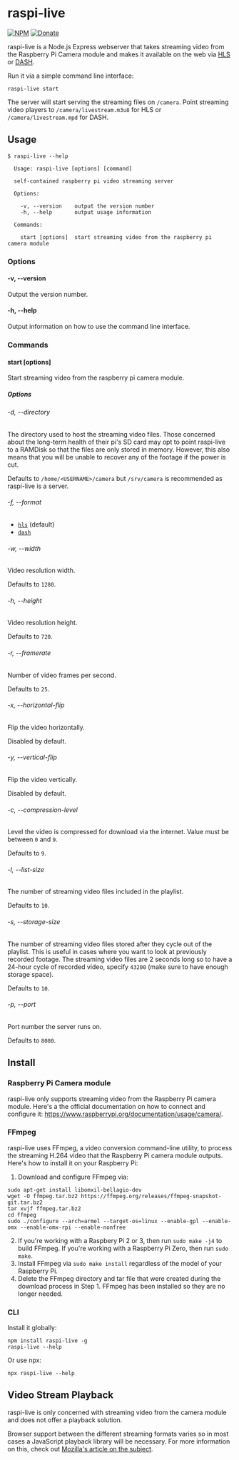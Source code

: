 # raspi-live
[![NPM](https://img.shields.io/npm/v/raspi-live.svg)](https://www.npmjs.com/package/raspi-live) [![Donate](https://img.shields.io/badge/donate-%E2%9D%A4-F33452.svg)](https://paypal.me/jaredtpetersen)

raspi-live is a Node.js Express webserver that takes streaming video from the Raspberry Pi Camera module and makes it available on the web via [HLS](https://en.wikipedia.org/wiki/HTTP_Live_Streaming) or [DASH](https://en.wikipedia.org/wiki/Dynamic_Adaptive_Streaming_over_HTTP).

Run it via a simple command line interface:
```
raspi-live start
```

The server will start serving the streaming files on `/camera`. Point streaming video players to `/camera/livestream.m3u8` for HLS or `/camera/livestream.mpd` for DASH.


## Usage
```
$ raspi-live --help

  Usage: raspi-live [options] [command]

  self-contained raspberry pi video streaming server

  Options:

    -v, --version    output the version number
    -h, --help       output usage information

  Commands:

    start [options]  start streaming video from the raspberry pi camera module
```

### Options
#### -v, --version
Output the version number.

#### -h, --help
Output information on how to use the command line interface.

### Commands
#### start \[options\]
Start streaming video from the raspberry pi camera module.

##### Options
###### -d, --directory
The directory used to host the streaming video files. Those concerned about the long-term health of their pi's SD card may opt to point raspi-live to a RAMDisk so that the files are only stored in memory. However, this also means that you will be unable to recover any of the footage if the power is cut.

Defaults to `/home/<USERNAME>/camera` but `/srv/camera` is recommended as raspi-live is a server.

###### -f, --format
* [`hls`](https://en.wikipedia.org/wiki/HTTP_Live_Streaming) (default)
* [`dash`](https://en.wikipedia.org/wiki/Dynamic_Adaptive_Streaming_over_HTTP)

###### -w, --width
Video resolution width.

Defaults to `1280`.

###### -h, --height
Video resolution height.

Defaults to `720`.

###### -r, --framerate
Number of video frames per second.

Defaults to `25`.

###### -x, --horizontal-flip
Flip the video horizontally.

Disabled by default.

###### -y, --vertical-flip
Flip the video vertically.

Disabled by default.

###### -c, --compression-level
Level the video is compressed for download via the internet. Value must be between `0` and `9`.

Defaults to `9`.

###### -l, --list-size
The number of streaming video files included in the playlist.

Defaults to `10`.

###### -s, --storage-size
The number of streaming video files stored after they cycle out of the playlist. This is useful in cases where you want to look at previously recorded footage. The streaming video files are 2 seconds long so to have a 24-hour cycle of recorded video, specify `43200` (make sure to have enough storage space).

Defaults to `10`.

###### -p, --port
Port number the server runs on.

Defaults to `8080`.


## Install
### Raspberry Pi Camera module
raspi-live only supports streaming video from the Raspberry Pi camera module. Here's a the official documentation on how to connect and configure it: https://www.raspberrypi.org/documentation/usage/camera/.

### FFmpeg
raspi-live uses FFmpeg, a video conversion command-line utility, to process the streaming H.264 video that the Raspberry Pi camera module outputs. Here's how to install it on your Raspberry Pi:

1. Download and configure FFmpeg via:
```
sudo apt-get install libomxil-bellagio-dev
wget -O ffmpeg.tar.bz2 https://ffmpeg.org/releases/ffmpeg-snapshot-git.tar.bz2
tar xvjf ffmpeg.tar.bz2
cd ffmpeg
sudo ./configure --arch=armel --target-os=linux --enable-gpl --enable-omx --enable-omx-rpi --enable-nonfree
```
2. If you're working with a Raspbery Pi 2 or 3, then run `sudo make -j4` to build FFmpeg. If you're working with a Raspberry Pi Zero, then run `sudo make`.
3. Install FFmpeg via `sudo make install` regardless of the model of your Raspberry Pi.
4. Delete the FFmpeg directory and tar file that were created during the download process in Step 1. FFmpeg has been installed so they are no longer needed.

### CLI
Install it globally:
```
npm install raspi-live -g
raspi-live --help
```
Or use npx:
```
npx raspi-live --help
```


## Video Stream Playback
raspi-live is only concerned with streaming video from the camera module and does not offer a playback solution.

Browser support between the different streaming formats varies so in most cases a JavaScript playback library will be necessary. For more information on this, check out [Mozilla's article on the subject](https://developer.mozilla.org/en-US/docs/Web/Apps/Fundamentals/Audio_and_video_delivery/Live_streaming_web_audio_and_video).
